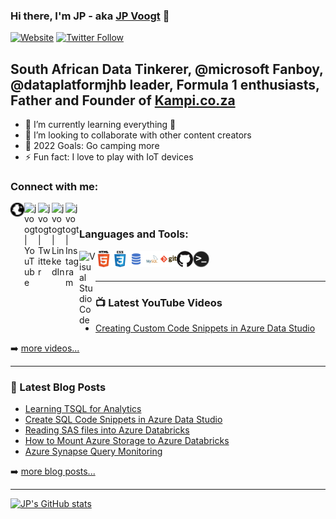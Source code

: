 ### Hi there, I'm JP - aka [JP Voogt][website] 👋 

[![Website](https://img.shields.io/website?label=blog.voogie.online&style=for-the-badge&url=https%3A%2F%2Fblog.voogie.online)](https://blog.voogie.online)
[![Twitter Follow](https://img.shields.io/twitter/follow/jpvoogt?color=1DA1F2&logo=twitter&style=for-the-badge)](https://twitter.com/intent/follow?original_referer=https%3A%2F%2Fgithub.com%2Fjpvoogt&screen_name=JPVoogt)

## South African Data Tinkerer, @microsoft Fanboy, @dataplatformjhb leader, Formula 1 enthusiasts, Father and Founder of [Kampi.co.za][Kampi.co.za]

- 🌱 I’m currently learning everything 🤣
- 👯 I’m looking to collaborate with other content creators
- 🥅 2022 Goals: Go camping more
- ⚡ Fun fact: I love to play with IoT devices

### Connect with me:

[<img align="left" alt="blog.voogie.online" width="22px" src="https://raw.githubusercontent.com/iconic/open-iconic/master/svg/globe.svg" />][website]
[<img align="left" alt="jvoogt | YouTube" width="22px" src="https://cdn.jsdelivr.net/npm/simple-icons@v3/icons/youtube.svg" />][youtube]
[<img align="left" alt="jvoogt | Twitter" width="22px" src="https://cdn.jsdelivr.net/npm/simple-icons@v3/icons/twitter.svg" />][twitter]
[<img align="left" alt="jvoogt | LinkedIn" width="22px" src="https://cdn.jsdelivr.net/npm/simple-icons@v3/icons/linkedin.svg" />][linkedin]
[<img align="left" alt="jvoogt | Instagram" width="22px" src="https://cdn.jsdelivr.net/npm/simple-icons@v3/icons/instagram.svg" />][instagram]

<br />

### Languages and Tools:

[<img align="left" alt="Visual Studio Code" width="26px" src="https://cdn.jsdelivr.net/npm/simple-icons@v6/icons/visualstudiocode.svg" />][kampi.co.za]
[<img align="left" alt="HTML5" width="26px" src="https://raw.githubusercontent.com/github/explore/80688e429a7d4ef2fca1e82350fe8e3517d3494d/topics/html/html.png" />][kampi.co.za]
[<img align="left" alt="CSS3" width="26px" src="https://raw.githubusercontent.com/github/explore/80688e429a7d4ef2fca1e82350fe8e3517d3494d/topics/css/css.png" />][kampi.co.za]
[<img align="left" alt="Sass" width="26px" src="https://raw.githubusercontent.com/github/explore/80688e429a7d4ef2fca1e82350fe8e3517d3494d/topics/sql/sql.png" />][kampi.co.za]
[<img align="left" alt="MySQL" width="26px" src="https://raw.githubusercontent.com/github/explore/80688e429a7d4ef2fca1e82350fe8e3517d3494d/topics/mysql/mysql.png" />][kampi.co.za]
[<img align="left" alt="Git" width="26px" src="https://raw.githubusercontent.com/github/explore/80688e429a7d4ef2fca1e82350fe8e3517d3494d/topics/git/git.png" />][kampi.co.za]
[<img align="left" alt="GitHub" width="26px" src="https://raw.githubusercontent.com/github/explore/78df643247d429f6cc873026c0622819ad797942/topics/github/github.png" />][kampi.co.za]
[<img align="left" alt="Terminal" width="26px" src="https://raw.githubusercontent.com/github/explore/80688e429a7d4ef2fca1e82350fe8e3517d3494d/topics/terminal/terminal.png" />][kampi.co.za]

<br />
<br />

---

### 📺 Latest YouTube Videos

<!-- YOUTUBE:START -->
- [Creating Custom Code Snippets in Azure Data Studio](https://www.youtube.com/watch?v=4Bd2Ibb3wyY)
<!-- YOUTUBE:END -->

➡️ [more videos...](tps://www.youtube.com/channel/UCaunJ16mYqMye0JEP2tFyqw)

---

### 📕 Latest Blog Posts

<!-- BLOG-POST-LIST:START -->
- [Learning TSQL for Analytics](https://blog.voogie.online/how2/2020/12/02/Learning-TSQL-for-Analytics/)
- [Create SQL Code Snippets in Azure Data Studio](https://blog.voogie.online/how2/2020/11/27/Create-SQL-Code-Snippets-in-Azure-Data-Studio/)
- [Reading SAS files into Azure Databricks](https://blog.voogie.online/how2/2020/11/24/Read-SAS-files-into-a-Dataframe-in-Azure-Databricks/)
- [How to Mount Azure Storage to Azure Databricks](https://blog.voogie.online/how2/2020/11/23/Mounting-Azure-Storage-in-Azure_Databricks-Using-SAS/)
- [Azure Synapse Query Monitoring](https://blog.voogie.online/how2/2020/11/05/Azure-Synapse_Query-Monitoring/)
<!-- BLOG-POST-LIST:END -->

➡️ [more blog posts...](https://blog.voogie.online)

---

[![JP's GitHub stats](https://github-readme-stats.vercel.app/api?username=jvoogt&show_icons=true&count_private=true)](https://github.com/anuraghazra/github-readme-stats)



[website]: https://blog.voogie.online
[twitter]: https://twitter.com/jpvoogt
[youtube]: https://www.youtube.com/channel/UCaunJ16mYqMye0JEP2tFyqw
[instagram]: https://instagram.com/jpvoogt
[linkedin]: https://www.linkedin.com/in/jean-pierre-voogt-a8b35132
[kampi.co.za]: https://kampi.co.za